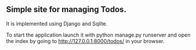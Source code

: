 ## Simple site for managing Todos.

It is implemented using Django and Sqlite.

To start the application launch it with python manage.py runserver and open the index by going to http://127.0.0.1:8000/todos/ in your browser. 

